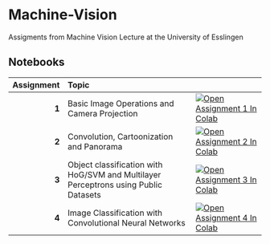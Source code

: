 # Machine-Vision
Assigments from Machine Vision Lecture at the University of Esslingen
## Notebooks

| Assignment | Topic |  |
|-:|:-|--|
| **1** | Basic Image Operations and Camera Projection | [![Open Assignment 1 In Colab](https://colab.research.google.com/assets/colab-badge.svg)](https://colab.research.google.com/github/Braafisch/Machine-Vision-Assignments/blob/main/a1-GettingStarted_CameraProjection/Assignment1.ipynb) |
| **2** | Convolution, Cartoonization and Panorama | [![Open Assignment 2 In Colab](https://colab.research.google.com/assets/colab-badge.svg)](https://colab.research.google.com/github/Braafisch/Machine-Vision-Assignments/blob/main/a2-convolution-panoramaStitching/Assignment2.ipynb) |
| **3** | Object classification with HoG/SVM and Multilayer Perceptrons using Public Datasets | [![Open Assignment 3 In Colab](https://colab.research.google.com/assets/colab-badge.svg)](https://colab.research.google.com/github/Braafisch/Machine-Vision-Assignments/blob/main/a3-objectClassification/Assignment3.ipynb) |
| **4** | Image Classification with Convolutional Neural Networks | [![Open Assignment 4 In Colab](https://colab.research.google.com/assets/colab-badge.svg)](https://colab.research.google.com/github/Braafisch/Machine-Vision-Assignments/blob/main/a4-cnn/Assignment4.ipynb) |
